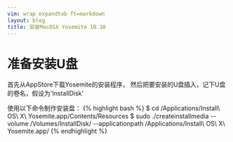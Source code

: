 ```yaml
---
vim: wrap expandtab ft=markdown
layout: blog
title: 安装MacOSX Yosemite 10.10
---
```


# 准备安装U盘
首先从AppStore下载Yosemite的安装程序， 然后把要安装的U盘插入，记下U盘的卷名，假设为'InstallDisk'

使用以下命令制作安装盘：
{% highlight bash %}
$ cd /Applications/Install\ OS\ X\ Yosemite.app/Contents/Resources
$ sudo ./createinstallmedia --volume /Volumes/InstallDisk/ --applicationpath /Applications/Install\ OS\ X\ Yosemite.app/
{% endhighlight %}
